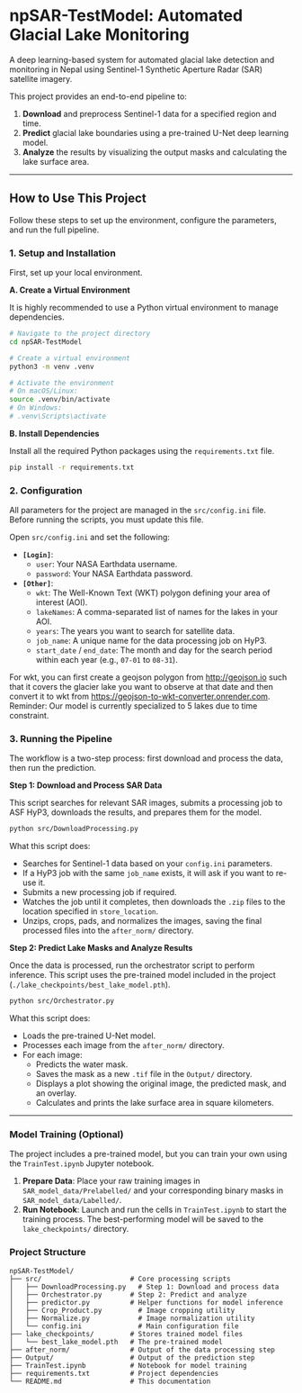 # npSAR-TestModel: Automated Glacial Lake Monitoring

A deep learning-based system for automated glacial lake detection and monitoring in Nepal using Sentinel-1 Synthetic Aperture Radar (SAR) satellite imagery.

This project provides an end-to-end pipeline to:
1.  **Download** and preprocess Sentinel-1 data for a specified region and time.
2.  **Predict** glacial lake boundaries using a pre-trained U-Net deep learning model.
3.  **Analyze** the results by visualizing the output masks and calculating the lake surface area.

---

## How to Use This Project

Follow these steps to set up the environment, configure the parameters, and run the full pipeline.

### 1. Setup and Installation

First, set up your local environment.

**A. Create a Virtual Environment**

It is highly recommended to use a Python virtual environment to manage dependencies.

```bash
# Navigate to the project directory
cd npSAR-TestModel

# Create a virtual environment
python3 -m venv .venv

# Activate the environment
# On macOS/Linux:
source .venv/bin/activate
# On Windows:
# .venv\Scripts\activate
```

**B. Install Dependencies**

Install all the required Python packages using the `requirements.txt` file.

```bash
pip install -r requirements.txt
```

### 2. Configuration

All parameters for the project are managed in the `src/config.ini` file. Before running the scripts, you must update this file.

Open `src/config.ini` and set the following:

-   **`[Login]`**:
    -   `user`: Your NASA Earthdata username.
    -   `password`: Your NASA Earthdata password.
-   **`[Other]`**:
    -   `wkt`: The Well-Known Text (WKT) polygon defining your area of interest (AOI).
    -   `lakeNames`: A comma-separated list of names for the lakes in your AOI.
    -   `years`: The years you want to search for satellite data.
    -   `job_name`: A unique name for the data processing job on HyP3.
    -   `start_date` / `end_date`: The month and day for the search period within each year (e.g., `07-01` to `08-31`).

For wkt, you can first create a geojson polygon from http://geojson.io such that it covers the glacier lake you want to observe at that date and then convert it to wkt from https://geojson-to-wkt-converter.onrender.com.
Reminder: Our model is currently specialized to 5 lakes due to time constraint.

### 3. Running the Pipeline

The workflow is a two-step process: first download and process the data, then run the prediction.

**Step 1: Download and Process SAR Data**

This script searches for relevant SAR images, submits a processing job to ASF HyP3, downloads the results, and prepares them for the model.

```bash
python src/DownloadProcessing.py
```

What this script does:
- Searches for Sentinel-1 data based on your `config.ini` parameters.
- If a HyP3 job with the same `job_name` exists, it will ask if you want to re-use it.
- Submits a new processing job if required.
- Watches the job until it completes, then downloads the `.zip` files to the location specified in `store_location`.
- Unzips, crops, pads, and normalizes the images, saving the final processed files into the `after_norm/` directory.

**Step 2: Predict Lake Masks and Analyze Results**

Once the data is processed, run the orchestrator script to perform inference. This script uses the pre-trained model included in the project (`./lake_checkpoints/best_lake_model.pth`).

```bash
python src/Orchestrator.py
```

What this script does:
- Loads the pre-trained U-Net model.
- Processes each image from the `after_norm/` directory.
- For each image:
    - Predicts the water mask.
    - Saves the mask as a new `.tif` file in the `Output/` directory.
    - Displays a plot showing the original image, the predicted mask, and an overlay.
    - Calculates and prints the lake surface area in square kilometers.

---

### Model Training (Optional)

The project includes a pre-trained model, but you can train your own using the `TrainTest.ipynb` Jupyter notebook.

1.  **Prepare Data**: Place your raw training images in `SAR_model_data/Prelabelled/` and your corresponding binary masks in `SAR_model_data/Labelled/`.
2.  **Run Notebook**: Launch and run the cells in `TrainTest.ipynb` to start the training process. The best-performing model will be saved to the `lake_checkpoints/` directory.

### Project Structure

```
npSAR-TestModel/
├── src/                      # Core processing scripts
│   ├── DownloadProcessing.py   # Step 1: Download and process data
│   ├── Orchestrator.py       # Step 2: Predict and analyze
│   ├── predictor.py          # Helper functions for model inference
│   ├── Crop_Product.py         # Image cropping utility
│   ├── Normalize.py            # Image normalization utility
│   └── config.ini              # Main configuration file
├── lake_checkpoints/         # Stores trained model files
│   └── best_lake_model.pth   # The pre-trained model
├── after_norm/               # Output of the data processing step
├── Output/                   # Output of the prediction step
├── TrainTest.ipynb           # Notebook for model training
├── requirements.txt          # Project dependencies
└── README.md                 # This documentation
```


